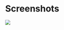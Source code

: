 # Screenshots
<img src="[https://github.com/Daniyofaf/healthcare-locator/blob/main/Screenshot%202023-10-11%20143232.png](https://github.com/Daniyofaf/HUEVS/blob/main/Screenshots/Screenshot%202024-04-08%20180034.png)">
